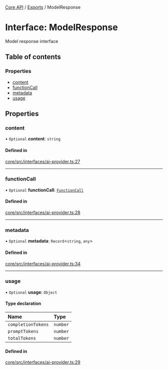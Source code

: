 <!-- 
 ⚠️  AUTO-GENERATED FILE - DO NOT EDIT MANUALLY
 This file is automatically generated by scripts/docs-generator.js
 To make changes, edit the source TypeScript files or update the generator script
-->

[Core API](../../) / [Exports](../modules) / ModelResponse

# Interface: ModelResponse

Model response interface

## Table of contents

### Properties

- [content](ModelResponse#content)
- [functionCall](ModelResponse#functioncall)
- [metadata](ModelResponse#metadata)
- [usage](ModelResponse#usage)

## Properties

### content

• `Optional` **content**: `string`

#### Defined in

[core/src/interfaces/ai-provider.ts:27](https://github.com/woojubb/robota/blob/4f21f71cc775c491f2f7e354b7e5fc2c2396f413/packages/core/src/interfaces/ai-provider.ts#L27)

___

### functionCall

• `Optional` **functionCall**: [`FunctionCall`](FunctionCall)

#### Defined in

[core/src/interfaces/ai-provider.ts:28](https://github.com/woojubb/robota/blob/4f21f71cc775c491f2f7e354b7e5fc2c2396f413/packages/core/src/interfaces/ai-provider.ts#L28)

___

### metadata

• `Optional` **metadata**: `Record`\<`string`, `any`\>

#### Defined in

[core/src/interfaces/ai-provider.ts:34](https://github.com/woojubb/robota/blob/4f21f71cc775c491f2f7e354b7e5fc2c2396f413/packages/core/src/interfaces/ai-provider.ts#L34)

___

### usage

• `Optional` **usage**: `Object`

#### Type declaration

| Name | Type |
| :------ | :------ |
| `completionTokens` | `number` |
| `promptTokens` | `number` |
| `totalTokens` | `number` |

#### Defined in

[core/src/interfaces/ai-provider.ts:29](https://github.com/woojubb/robota/blob/4f21f71cc775c491f2f7e354b7e5fc2c2396f413/packages/core/src/interfaces/ai-provider.ts#L29)
